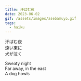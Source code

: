 ```yaml
---
title: 汗ばむ夜
date: 2023-06-02
gif: /assets/images/asebamuyo.gif
tags:
  - haiku
---
```


<!-- jp -->

汗ばむ夜
<br> 遠い東に
<br> 犬が泣く

<!-- endjp -->

<!-- en -->

Sweaty night
<br> Far away, in the east
<br> A dog howls

<!-- enden -->
